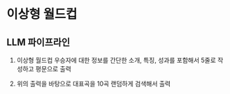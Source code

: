 # 이상형 월드컵

## LLM 파이프라인

1. 이상형 월드컵 우승자에 대한 정보를 간단한 소개, 특징, 성과를 포함해서 5줄로 작성하고 평문으로 출력

2. 위의 출력을 바탕으로 대표곡을 10곡 랜덤하게 검색해서 출력
